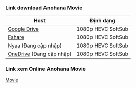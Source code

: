 ### **Link download Anohana Movie**

| Host          | Định dạng          |
| ------------- |:------------------:|
| [Google Drive](https://drive.google.com/drive/folders/1FP5_qIKwyCjm_9ADHsrNYLV5ILlvffdO?usp=sharing)  | 1080p HEVC SoftSub |
| [Fshare](https://www.fshare.vn/folder/B39QMO9WIL7Y)     	| 1080p HEVC SoftSub |
| [Nyaa]() (Đang cập nhập)          | 1080p HEVC SoftSub |
| [OneDrive]() (Đang cập nhập)     | 1080p HEVC SoftSub |


### **Link xem Online Anohana Movie**

  
[Movie](http://tuilakhanh.me/tpn/anohana/movie.html)    